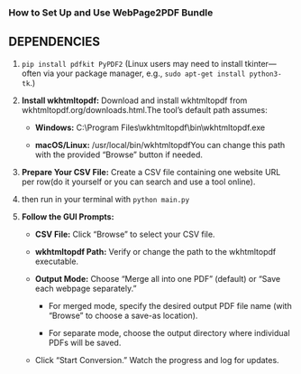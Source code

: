 ### How to Set Up and Use WebPage2PDF Bundle

## DEPENDENCIES
1.  `pip install pdfkit PyPDF2`
       (Linux users may need to install tkinter—often via your package manager, e.g., `sudo apt-get install python3-tk`.)
    
3.  **Install wkhtmltopdf:** Download and install wkhtmltopdf from wkhtmltopdf.org/downloads.html.The tool’s default path assumes:
    
    *   **Windows:** C:\\Program Files\\wkhtmltopdf\\bin\\wkhtmltopdf.exe
        
    *   **macOS/Linux:** /usr/local/bin/wkhtmltopdfYou can change this path with the provided “Browse” button if needed.
        
4.  **Prepare Your CSV File:** Create a CSV file containing one website URL per row(do it yourself or you can search and use a tool online).
    
5.  then run in your terminal with  `python main.py`
    
6.  **Follow the GUI Prompts:**
    
    *   **CSV File:** Click “Browse” to select your CSV file.
        
    *   **wkhtmltopdf Path:** Verify or change the path to the wkhtmltopdf executable.
        
    *   **Output Mode:** Choose “Merge all into one PDF” (default) or “Save each webpage separately.”
        
        *   For merged mode, specify the desired output PDF file name (with “Browse” to choose a save-as location).
            
        *   For separate mode, choose the output directory where individual PDFs will be saved.
            
    *   Click “Start Conversion.” Watch the progress and log for updates.
